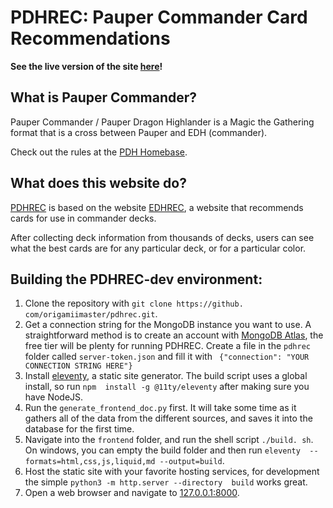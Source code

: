 # PDHREC: Pauper Commander Card Recommendations
**See the live version of the site [here](https://pdhrec.com)!**


## What is Pauper Commander?
Pauper Commander / Pauper Dragon Highlander is a Magic the Gathering format that is a cross between Pauper and EDH (commander).  

Check out the rules at the [PDH Homebase](https://pdhhomebase.com).  



## What does this website do?
[PDHREC](https://pdhrec.com) is based on the website [EDHREC](https://edhrec.com), a website 
that recommends cards for use in commander decks.  

After collecting deck information from thousands of decks, users can see what the best cards are for any particular deck, or for a particular color.  

## Building the PDHREC-dev environment:
1. Clone the repository with `git clone https://github.
   com/origamiimaster/pdhrec.git`.  
2. Get a connection string for the MongoDB instance you want to use.  A 
   straightforward method is to create an account with [MongoDB Atlas](https://www.mongodb.com/atlas/database), the 
   free tier will be plenty for running PDHREC.  Create a file in the 
   `pdhrec` folder called `server-token.json` and fill it with ```
   {"connection": "YOUR CONNECTION STRING HERE"}```
3. Install [eleventy](https://www.11ty.dev/docs/getting-started/), a static 
   site generator.  The build script uses a global install, so run `npm 
   install -g @11ty/eleventy` after making sure you have NodeJS.  
4. Run the `generate_frontend_doc.py` first.  It will take some time as it 
   gathers all of the data from the different sources, and saves it into the 
   database for the first time.  
5. Navigate into the `frontend` folder, and run the shell script `./build.
   sh`.  On windows, you can empty the build folder and then run `eleventy 
   --formats=html,css,js,liquid,md --output=build`.  
6. Host the static site with your favorite hosting services, for development the simple `python3 -m http.server --directory 
   build` works great.  
7. Open a web browser and navigate to [127.0.0.1:8000](127.0.0.1:8000).  
